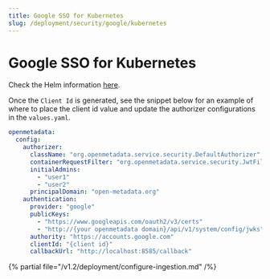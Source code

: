 ```yaml
---
title: Google SSO for Kubernetes
slug: /deployment/security/google/kubernetes
---
```


# Google SSO for Kubernetes

Check the Helm information [here](https://artifacthub.io/packages/search?repo=open-metadata).

Once the `Client Id` is generated, see the snippet below for an example of where to
place the client id value and update the authorizer configurations in the `values.yaml`.


```yaml
openmetadata:
  config:
    authorizer:
      className: "org.openmetadata.service.security.DefaultAuthorizer"
      containerRequestFilter: "org.openmetadata.service.security.JwtFilter"
      initialAdmins:
        - "user1"
        - "user2"
      principalDomain: "open-metadata.org"
    authentication:
      provider: "google"
      publicKeys:
        - "https://www.googleapis.com/oauth2/v3/certs"
        - "http://{your openmetadata domain}/api/v1/system/config/jwks" # Update with your Domain and Make sure this "/api/v1/system/config/jwks" is always configured to enable JWT tokens
      authority: "https://accounts.google.com"
      clientId: "{client id}"
      callbackUrl: "http://localhost:8585/callback"
```

{% partial file="/v1.2/deployment/configure-ingestion.md" /%}

